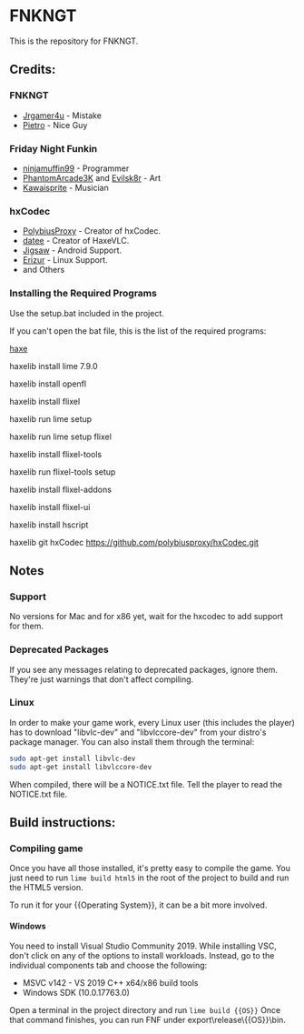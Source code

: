 # FNKNGT
This is the repository for FNKNGT.

## Credits:

### FNKNGT
- [Jrgamer4u](https://twitter.com/okobern) - Mistake
- [Pietro](https://twitter.com/AnimatedHooman) - Nice Guy

### Friday Night Funkin
- [ninjamuffin99](https://twitter.com/ninja_muffin99) - Programmer
- [PhantomArcade3K](https://twitter.com/phantomarcade3k) and [Evilsk8r](https://twitter.com/evilsk8r) - Art
- [Kawaisprite](https://twitter.com/kawaisprite) - Musician

### hxCodec
- [PolybiusProxy](https://twitter.com/polybiusproxy) - Creator of hxCodec.
- [datee](https://twitter.com/d0oo0p) - Creator of HaxeVLC.
- [Jigsaw](https://twitter.com/jigsaw1_ma) - Android Support.
- [Erizur](https://twitter.com/am_erizur) - Linux Support.
- and Others

### Installing the Required Programs
Use the setup.bat included in the project.

If you can't open the bat file, this is the list of the required programs:

[haxe](https://haxe.org/download/)

haxelib install lime 7.9.0

haxelib install openfl

haxelib install flixel

haxelib run lime setup

haxelib run lime setup flixel

haxelib install flixel-tools

haxelib run flixel-tools setup

haxelib install flixel-addons

haxelib install flixel-ui

haxelib install hscript

haxelib git hxCodec https://github.com/polybiusproxy/hxCodec.git

## Notes

### Support
No versions for Mac and for x86 yet, wait for the hxcodec to add support for them.

### Deprecated Packages
If you see any messages relating to deprecated packages, ignore them. They're just warnings that don't affect compiling.

### Linux
In order to make your game work, every Linux user (this includes the player) has to download "libvlc-dev" and "libvlccore-dev" from your distro's package manager. You can also install them through the terminal:

```bash
sudo apt-get install libvlc-dev
sudo apt-get install libvlccore-dev
```

When compiled, there will be a NOTICE.txt file. Tell the player to read the NOTICE.txt file.

## Build instructions:

### Compiling game
Once you have all those installed, it's pretty easy to compile the game.
You just need to run `lime build html5` in the root of the project to build and run the HTML5 version.

To run it for your {{Operating System}}, it can be a bit more involved.

#### Windows
You need to install Visual Studio Community 2019. While installing VSC, don't click on any of the options to install workloads.
Instead, go to the individual components tab and choose the following:
* MSVC v142 - VS 2019 C++ x64/x86 build tools
* Windows SDK (10.0.17763.0)

Open a terminal in the project directory and run `lime build {{OS}}`
Once that command finishes, you can run FNF under export\release\\{{OS}}\bin.
